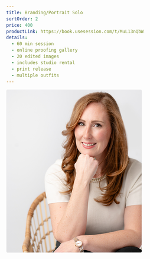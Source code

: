 ```yaml
---
title: Branding/Portrait Solo
sortOrder: 2
price: 400
productLink: https://book.usesession.com/t/MuL13nQbW
details:
  - 60 min session
  - online proofing gallery
  - 20 edited images
  - includes studio rental
  - print release
  - multiple outfits
---
```


![Solo Session](../../assets/soloSession.png)
